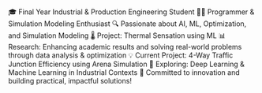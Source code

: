 🎓 Final Year Industrial & Production Engineering Student
👨‍💻 Programmer & Simulation Modeling Enthusiast
🔍 Passionate about AI, ML, Optimization, and Simulation Modeling
🌡️ Project: Thermal Sensation using ML
📊 Research: Enhancing academic results and solving real-world problems through data analysis & optimization
💡 Current Project: 4-Way Traffic Junction Efficiency using Arena Simulation
🌱 Exploring: Deep Learning & Machine Learning in Industrial Contexts
📌 Committed to innovation and building practical, impactful solutions!
